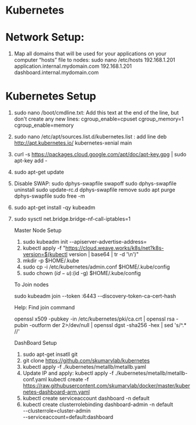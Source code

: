 # Kubernetes

# Network Setup:

1. Map all domains that will be used for your applications on your computer “hosts” file to nodes: sudo nano /etc/hosts
192.168.1.201 application.internal.mydomain.com
192.168.1.201 dashboard.internal.mydomain.com

# Kubernetes Setup
1. sudo nano /boot/cmdline.txt: Add this text at the end of the line, but don't create any new lines:
	cgroup_enable=cpuset cgroup_memory=1 cgroup_enable=memory
2. sudo nano /etc/apt/sources.list.d/kubernetes.list : add line
	deb http://apt.kubernetes.io/ kubernetes-xenial main
3. curl -s https://packages.cloud.google.com/apt/doc/apt-key.gpg | sudo apt-key add -
4. sudo apt-get update
5. Disable SWAP: 
	sudo dphys-swapfile swapoff
	sudo dphys-swapfile uninstall
	sudo update-rc.d dphys-swapfile remove
	sudo apt purge dphys-swapfile
	sudo free -m
6. sudo apt-get install -qy kubeadm
7. sudo sysctl net.bridge.bridge-nf-call-iptables=1 

	Master Node Setup

	1. sudo kubeadm init --apiserver-advertise-address=<IPAddress>
	2. kubectl apply -f "https://cloud.weave.works/k8s/net?k8s-version=$(kubectl version | base64 | tr -d '\n')"
	3. mkdir -p $HOME/.kube 
	4. sudo cp -i /etc/kubernetes/admin.conf $HOME/.kube/config 
	5. sudo chown $(id -u):$(id -g) $HOME/.kube/config
	
	To Join nodes
	
	sudo kubeadm join --token <token> <IPAddress>:6443 --discovery-token-ca-cert-hash <Hash>
	
	Help: Find join command
	
	openssl x509 -pubkey -in /etc/kubernetes/pki/ca.crt | openssl rsa -pubin -outform der 2>/dev/null | openssl dgst -sha256 -hex | sed 's/^.* //' 

	DashBoard Setup

	1. sudo apt-get insatll git
	2. git clone https://github.com/skumarvlab/kubernetes
	3. kubectl apply -f ./kubernetes/metallb/metallb.yaml
	4. Update IP and apply: kubectl apply -f ./kubernetes/metallb/metallb-conf.yaml
    kubectl create -f https://raw.githubusercontent.com/skumarvlab/docker/master/kubernetes-dashboard-arm.yaml
	4. kubectl create serviceaccount dashboard -n default
	5. kubectl create clusterrolebinding dashboard-admin -n default \
  --clusterrole=cluster-admin \
  --serviceaccount=default:dashboard
